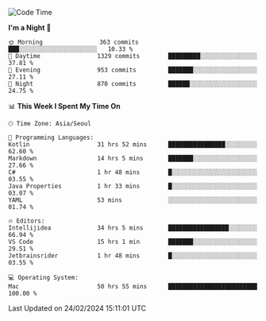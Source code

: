 <!--START_SECTION:waka-->
![Code Time](http://img.shields.io/badge/Code%20Time-399%20hrs%209%20mins-blue)

**I'm a Night 🦉** 

```text
🌞 Morning                363 commits         ███░░░░░░░░░░░░░░░░░░░░░░   10.33 % 
🌆 Daytime                1329 commits        █████████░░░░░░░░░░░░░░░░   37.81 % 
🌃 Evening                953 commits         ███████░░░░░░░░░░░░░░░░░░   27.11 % 
🌙 Night                  870 commits         ██████░░░░░░░░░░░░░░░░░░░   24.75 % 
```


📊 **This Week I Spent My Time On** 

```text
🕑︎ Time Zone: Asia/Seoul

💬 Programming Languages: 
Kotlin                   31 hrs 52 mins      ████████████████░░░░░░░░░   62.60 % 
Markdown                 14 hrs 5 mins       ███████░░░░░░░░░░░░░░░░░░   27.66 % 
C#                       1 hr 48 mins        █░░░░░░░░░░░░░░░░░░░░░░░░   03.55 % 
Java Properties          1 hr 33 mins        █░░░░░░░░░░░░░░░░░░░░░░░░   03.07 % 
YAML                     53 mins             ░░░░░░░░░░░░░░░░░░░░░░░░░   01.74 % 

🔥 Editors: 
Intellijidea             34 hrs 5 mins       █████████████████░░░░░░░░   66.94 % 
VS Code                  15 hrs 1 min        ███████░░░░░░░░░░░░░░░░░░   29.51 % 
Jetbrainsrider           1 hr 48 mins        █░░░░░░░░░░░░░░░░░░░░░░░░   03.55 % 

💻 Operating System: 
Mac                      50 hrs 55 mins      █████████████████████████   100.00 % 
```


 Last Updated on 24/02/2024 15:11:01 UTC
<!--END_SECTION:waka-->
